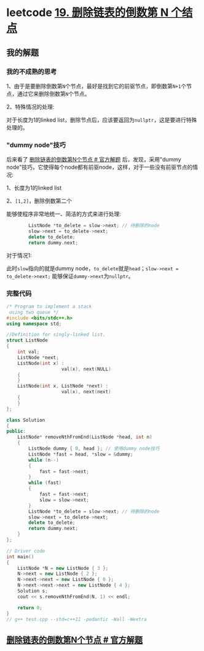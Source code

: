 # leetcode [19. 删除链表的倒数第 N 个结点](https://leetcode-cn.com/problems/remove-nth-node-from-end-of-list/)



## 我的解题

### 我的不成熟的思考

1、由于是要删除倒数第`N`个节点，最好是找到它的前驱节点，即倒数第`N+1`个节点，通过它来删除倒数第`N`个节点。

2、特殊情况的处理:

对于长度为1的linked list，删除节点后，应该要返回为`nullptr`，这是要进行特殊处理的。

### "dummy node"技巧

后来看了 [删除链表的倒数第N个节点 # 官方解题](https://leetcode-cn.com/problems/remove-nth-node-from-end-of-list/solution/shan-chu-lian-biao-de-dao-shu-di-nge-jie-dian-b-61/) 后，发现，采用"dummy node"技巧，它使得每个node都有前驱node，这样，对于一些没有前驱节点的情况:

1、长度为1的linked list

2、`[1,2]`，删除倒数第二个

能够使程序非常地统一、简洁的方式来进行处理:

```C++
		ListNode *to_delete = slow->next; // 待删除的node
		slow->next = to_delete->next;
		delete to_delete;
		return dummy.next;
```

对于情况1: 

此时`slow`指向的就是dummy node，`to_delete`就是`head`；`slow->next = to_delete->next;` 能够保证`dummy->next`为`nullptr`。



### 完整代码

```C++
/* Program to implement a stack
 using two queue */
#include <bits/stdc++.h>
using namespace std;

//Definition for singly-linked list.
struct ListNode
{
	int val;
	ListNode *next;
	ListNode(int x) :
					val(x), next(NULL)
	{
	}
	ListNode(int x, ListNode *next) :
					val(x), next(next)
	{
	}
};

class Solution
{
public:
	ListNode* removeNthFromEnd(ListNode *head, int n)
	{
		ListNode dummy { 0, head }; // 使用dummy node技巧
		ListNode *fast = head, *slow = &dummy;
		while (n--)
		{
			fast = fast->next;
		}
		while (fast)
		{
			fast = fast->next;
			slow = slow->next;
		}
		ListNode *to_delete = slow->next; // 待删除的node
		slow->next = to_delete->next;
		delete to_delete;
		return dummy.next;
	}
};

// Driver code
int main()
{
	ListNode *N = new ListNode { 3 };
	N->next = new ListNode { 2 };
	N->next->next = new ListNode { 0 };
	N->next->next->next = new ListNode { 4 };
	Solution s;
	cout << s.removeNthFromEnd(N, 1) << endl;

	return 0;
}
// g++ test.cpp --std=c++11 -pedantic -Wall -Wextra


```



## [删除链表的倒数第N个节点 # 官方解题](https://leetcode-cn.com/problems/remove-nth-node-from-end-of-list/solution/shan-chu-lian-biao-de-dao-shu-di-nge-jie-dian-b-61/)